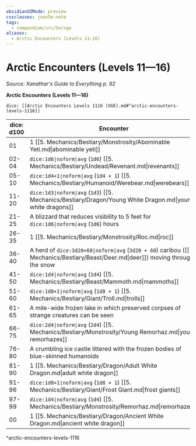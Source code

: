 ```yaml
---
obsidianUIMode: preview
cssclasses: json5e-note
tags:
  - compendium/src/5e/xge
aliases:
  - Arctic Encounters (Levels 11—16)
---
```

# Arctic Encounters (Levels 11—16)
*Source: Xanathar's Guide to Everything p. 92* 

**Arctic Encounters (Levels 11—16)**

`dice: [[Arctic Encounters Levels 1116 (XGE).md#^arctic-encounters-levels-1116]]`

| dice: d100 | Encounter |
|------------|-----------|
| 01 | 1 [[5. Mechanics/Bestiary/Monstrosity/Abominable Yeti.md\|abominable yeti]] |
| 02-04 | `dice:1d6\|noform\|avg` (`1d6`) [[5. Mechanics/Bestiary/Undead/Revenant.md\|revenants]] |
| 05-10 | `dice:1d4+1\|noform\|avg` (`1d4 + 1`) [[5. Mechanics/Bestiary/Humanoid/Werebear.md\|werebears]] |
| 11-20 | `dice:1d3\|noform\|avg` (`1d3`) [[5. Mechanics/Bestiary/Dragon/Young White Dragon.md\|young white dragons]] |
| 21-25 | A blizzard that reduces visibility to 5 feet for `dice:1d6\|noform\|avg` (`1d6`) hours |
| 26-35 | 1 [[5. Mechanics/Bestiary/Monstrosity/Roc.md\|roc]] |
| 36-40 | A herd of `dice:3d20+60\|noform\|avg` (`3d20 + 60`) caribou ([[5. Mechanics/Bestiary/Beast/Deer.md\|deer]]) moving through the snow |
| 41-50 | `dice:1d4\|noform\|avg` (`1d4`) [[5. Mechanics/Bestiary/Beast/Mammoth.md\|mammoths]] |
| 51-60 | `dice:1d8+1\|noform\|avg` (`1d8 + 1`) [[5. Mechanics/Bestiary/Giant/Troll.md\|trolls]] |
| 61-65 | A mile-wide frozen lake in which preserved corpses of strange creatures can be seen |
| 66-75 | `dice:2d4\|noform\|avg` (`2d4`) [[5. Mechanics/Bestiary/Monstrosity/Young Remorhaz.md\|young remorhazes]] |
| 76-80 | A crumbling ice castle littered with the frozen bodies of blue-skinned humanoids |
| 81-90 | 1 [[5. Mechanics/Bestiary/Dragon/Adult White Dragon.md\|adult white dragon]] |
| 91-96 | `dice:1d8+1\|noform\|avg` (`1d8 + 1`) [[5. Mechanics/Bestiary/Giant/Frost Giant.md\|frost giants]] |
| 97-99 | `dice:1d4\|noform\|avg` (`1d4`) [[5. Mechanics/Bestiary/Monstrosity/Remorhaz.md\|remorhazes]] |
| 00 | 1 [[5. Mechanics/Bestiary/Dragon/Ancient White Dragon.md\|ancient white dragon]] |
^arctic-encounters-levels-1116
